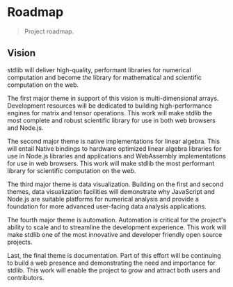 # Roadmap

> Project roadmap.

## Vision

stdlib will deliver high-quality, performant libraries for numerical computation and become _the_ library for mathematical and scientific computation on the web.

The first major theme in support of this vision is multi-dimensional arrays. Development resources will be dedicated to building high-performance engines for matrix and tensor operations. This work will make stdlib the most complete and robust scientific library for use in both web browsers and Node.js.

The second major theme is native implementations for linear algebra. This will entail Native bindings to hardware optimized linear algebra libraries for use in Node.js libraries and applications and WebAssembly implementations for use in web browsers. This work will make stdlib the most performant library for scientific computation on the web.

The third major theme is data visualization. Building on the first and second themes, data visualization facilities will demonstrate why JavaScript and Node.js are suitable platforms for numerical analysis and provide a foundation for more advanced user-facing data analysis applications.

The fourth major theme is automation. Automation is critical for the project's ability to scale and to streamline the development experience. This work will make stdlib one of the most innovative and developer friendly open source projects.

Last, the final theme is documentation. Part of this effort will be continuing to build a web presence and demonstrating the need and importance for stdlib. This work will enable the project to grow and attract both users and contributors.   
